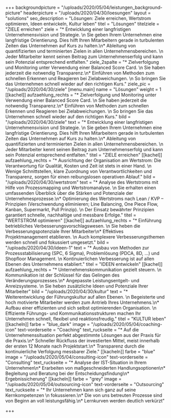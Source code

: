+++
backgroundpicture = "/uploads/2020/05/04/leistungen_background-picture"
headerpicture = "/uploads/2020/04/30/loesungen"
layout = "solutions"
seo_description = "Lösungen: Ziele erreichen, Wertstrom optimieren, Ideen entwickeln, Kultur leben"
titel = "Lösungen"
titelziele = "ZIELE erreichen"
ziele = "* Entwicklung einer langfristigen Unternehmensvision und Strategie.  \n  Sie geben Ihrem Unternehmen eine langfristige Orientierung. Dies hilft Ihren Mitarbeitern gerade in turbulenten Zeiten das Unternehmen auf Kurs zu halten.\n* Ableitung von quantifizierten und terminierten Zielen in allen Unternehmensbereichen.  \n  Jeder Mitarbeiter kennt seinen Beitrag zum Unternehmenserfolg und kann sein Potenzial entsprechend entfalten."
ziele_2spalte = "* Zielverfolgung und Monitoring unter Verwendung einer Balanced Score Card.  \n  Sie haben jederzeit die notwendig Transparenz.\n* Einführen von Methoden zum schnellen Erkennen und Reagieren bei Zielabweichungen.  \n  So bringen Sie das Unternehmen schnell wieder auf den richtigen Kurs."
ziele_pic = "/uploads/2020/04/30/ziele"
[menu.main]
name = "Lösungen"
weight = 1
[[kachel]]
aufzaehlung_rechts = "* Zielverfolgung und Monitoring unter Verwendung einer Balanced Score Card.  \n  Sie haben jederzeit die notwendig Transparenz.\n* Einführen von Methoden zum schnellen Erkennen und Reagieren bei Zielabweichungen.  \n  So bringen Sie das Unternehmen schnell wieder auf den richtigen Kurs."
bild = "/uploads/2020/04/30/ziele"
text = "* Entwicklung einer langfristigen Unternehmensvision und Strategie.  \n  Sie geben Ihrem Unternehmen eine langfristige Orientierung. Dies hilft Ihren Mitarbeitern gerade in turbulenten Zeiten das Unternehmen auf Kurs zu halten.\n* Ableitung von quantifizierten und terminierten Zielen in allen Unternehmensbereichen.  \n  Jeder Mitarbeiter kennt seinen Beitrag zum Unternehmenserfolg und kann sein Potenzial entsprechend entfalten."
titel = "ZIELE erreichen"
[[kachel]]
aufzaehlung_rechts = "* Ausrichtung der Organisation am Wertstrom: Die Verantwortung für Qualität, Kosten und Zeit ist stets in einer Hand.  \n  Wenige Schnittstellen, klare Zuordnung von Verantwortlichkeiten und Transparenz, sorgen für einen reibungslosen operativen Ablauf."
bild = "/uploads/2020/04/30/wertstrom"
text = "* Analyse des Wertstroms mit Hilfe von Prozessmapping und Wertstromanalyse.  \n  Sie erhalten einen umfassenden Überblick über die Stärken und Potenziale der Unternehmesprozesse.\n* Optimierung des Wertstroms nach Lean / KVP – Prinzipien (Verschwendung eliminieren; Line Balancing, One Piece Flow, Kanban, Supermarkt, Pull Prinzip).  \n  Der Einsatz bewährter Prinzipien garantiert schnelle, nachhaltige und messbare Erfolge."
titel = "WERTSTROM optimieren"
[[kachel]]
aufzaehlung_rechts = "* Einführung betriebliches Verbesserungsvorschlagswesen.  \n  Sie heben die Verbesserungspotenziale Ihrer Mitarbeiter\n* Effektives Projektmanagement etablieren.  \n  Auch komplexere Verbesserungsthemen werden schnell und fokussiert umgesetzt."
bild = "/uploads/2020/04/30/ideen-1"
text = "* Ausbau von Methoden zur Prozessstabilisierung (SPC, 6 Sigma), Problemlösung (PDCA, 8D, …) und Shopfloor Management.  \n  Kontinuierlichen Verbesserung ist auf allen Ebenen des Unternehmens etabliert."
titel = "IDEEN entwickeln"
[[kachel]]
aufzaehlung_rechts = "* Unternehmenskommunikation gezielt steuern.  \n  Kommunikation ist der Schlüssel für das Gelingen des Veränderungsprozesses.\n* Angepasste Leistungsentgelt- und Anreizsysteme.  \n  Sie heben zusätzliche Ideen und Potenziale Ihrer Mitarbeiter"
bild = "/uploads/2020/04/30/kultur"
text = "* Weiterentwicklung der Führungskultur auf allen Ebenen.  \n  Begeisterte und hoch motivierte Mitarbeiter werden zum Antrieb Ihres Unternehmens.\n* Aufbau einer effizienten und sich selbst optimierenden Organisation.  \n  Effiziente Führungs- und Kommunikationsstrukturen machen Ihr Unternehmen schnell, flexibel und reaktionsfreudig."
titel = "KULTUR leben"
[[kacheln]]
farbe = "blue_dark"
image = "/uploads/2020/05/04/coaching-icon"
text-vorderseite = "Coaching"
text_ruckseite = "* Auf die Unternehmenssituation perfekt abgestimmte Lösungen aus der Praxis für die Praxis.\n* Schneller Rückfluss der investierten Mittel, meist innerhalb der ersten 12 Monate nach Projektstart.\n* Transparenz durch die kontinuierliche Verfolgung messbarer Ziele."
[[kacheln]]
farbe = "blue"
image = "/uploads/2020/05/04/consulting-icon"
text-vorderseite = "Consulting"
text_ruckseite = "* Analyse der IST-Situation in Ihrem Unternehmen\n* Erarbeiten von maßgeschneiderten Handlungsoptionen\n* Begleitung und Beratung bei der Entscheidungsfindung\n* Ergebnissicherung"
[[kacheln]]
farbe = "grey"
image = "/uploads/2020/05/04/outsourcing-icon"
text-vorderseite = "Outsourcing"
text_ruckseite = "* Ihr Unternehmen kann sich ganz auf seine Kernkompetenzen  \n  fokussieren.\n* Die von uns betreuten Prozesse sind von Beginn an voll leistungsfähig.\n* Lernkurven werden deutlich verkürzt"

+++
